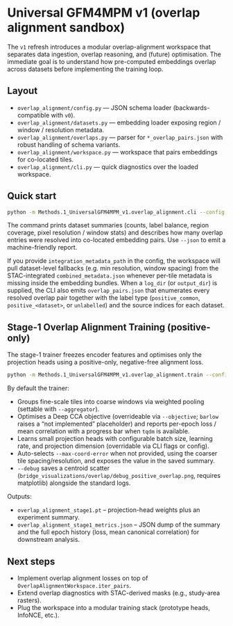 # Universal GFM4MPM v1 (overlap alignment sandbox)

The `v1` refresh introduces a modular overlap-alignment workspace that separates
data ingestion, overlap reasoning, and (future) optimisation. The immediate goal
is to understand how pre-computed embeddings overlap across datasets before
implementing the training loop.

## Layout

- `overlap_alignment/config.py` — JSON schema loader (backwards-compatible with `v0`).
- `overlap_alignment/datasets.py` — embedding loader exposing region / window / resolution metadata.
- `overlap_alignment/overlaps.py` — parser for `*_overlap_pairs.json` with robust handling of schema variants.
- `overlap_alignment/workspace.py` — workspace that pairs embeddings for co-located tiles.
- `overlap_alignment/cli.py` — quick diagnostics over the loaded workspace.

## Quick start

```bash
python -m Methods.1_UniversalGFM4MPM_v1.overlap_alignment.cli --config /home/qubuntu25/Desktop/Research/Data/2_UFM_v1/config_ufm_v1_debug.json
```

The command prints dataset summaries (counts, label balance, region coverage,
pixel resolution / window stats) and describes how many overlap entries were
resolved into co-located embedding pairs. Use `--json` to emit a machine-friendly report.

If you provide `integration_metadata_path` in the config, the workspace will
pull dataset-level fallbacks (e.g. min resolution, window spacing) from the
STAC-integrated `combined_metadata.json` whenever per-tile metadata is missing
inside the embedding bundles. When a `log_dir` (or `output_dir`) is supplied,
the CLI also emits `overlap_pairs.json` that enumerates every resolved overlap
pair together with the label type (`positive_common`, `positive_<dataset>`, or
`unlabelled`) and the source indices for each dataset.

## Stage-1 Overlap Alignment Training (positive-only)

The stage-1 trainer freezes encoder features and optimises only the projection
heads using a positive-only, negative-free alignment loss.

```bash
python -m Methods.1_UniversalGFM4MPM_v1.overlap_alignment.train --config /home/qubuntu25/Desktop/Research/Data/2_UFM_v1/config_ufm_v1_debug.json --debug --use-positive-only --use-positive-augmentation
```

By default the trainer:

- Groups fine-scale tiles into coarse windows via weighted pooling (settable
  with `--aggregator`).
- Optimises a Deep CCA objective (overrideable via `--objective`; `barlow`
  raises a “not implemented” placeholder) and reports per-epoch loss / mean
  correlation with a progress bar when `tqdm` is available.
- Learns small projection heads with configurable batch size, learning rate,
  and projection dimension (overridable via CLI flags or config).
- Auto-selects `--max-coord-error` when not provided, using the coarser tile
  spacing/resolution, and exposes the value in the saved summary.
- `--debug` saves a centroid scatter (`bridge_visualizations/overlap/debug_positive_overlap.png`,
  requires matplotlib) alongside the standard logs.

Outputs:
- `overlap_alignment_stage1.pt` – projection-head weights plus an experiment
  summary.
- `overlap_alignment_stage1_metrics.json` – JSON dump of the summary and the
  full epoch history (loss, mean canonical correlation) for downstream
  analysis.

## Next steps

- Implement overlap alignment losses on top of `OverlapAlignmentWorkspace.iter_pairs`.
- Extend overlap diagnostics with STAC-derived masks (e.g., study-area rasters).
- Plug the workspace into a modular training stack (prototype heads, InfoNCE, etc.).
